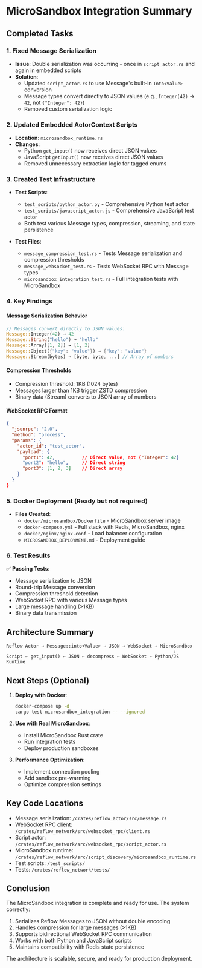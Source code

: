 # MicroSandbox Integration Summary

## Completed Tasks

### 1. Fixed Message Serialization
- **Issue**: Double serialization was occurring - once in `script_actor.rs` and again in embedded scripts
- **Solution**: 
  - Updated `script_actor.rs` to use Message's built-in `Into<Value>` conversion
  - Message types convert directly to JSON values (e.g., `Integer(42)` → `42`, not `{"Integer": 42}`)
  - Removed custom serialization logic

### 2. Updated Embedded ActorContext Scripts
- **Location**: `microsandbox_runtime.rs`
- **Changes**:
  - Python `get_input()` now receives direct JSON values
  - JavaScript `getInput()` now receives direct JSON values
  - Removed unnecessary extraction logic for tagged enums

### 3. Created Test Infrastructure
- **Test Scripts**:
  - `test_scripts/python_actor.py` - Comprehensive Python test actor
  - `test_scripts/javascript_actor.js` - Comprehensive JavaScript test actor
  - Both test various Message types, compression, streaming, and state persistence

- **Test Files**:
  - `message_compression_test.rs` - Tests Message serialization and compression thresholds
  - `message_websocket_test.rs` - Tests WebSocket RPC with Message types
  - `microsandbox_integration_test.rs` - Full integration tests with MicroSandbox

### 4. Key Findings

#### Message Serialization Behavior
```rust
// Messages convert directly to JSON values:
Message::Integer(42) → 42
Message::String("hello") → "hello"
Message::Array([1, 2]) → [1, 2]
Message::Object({"key": "value"}) → {"key": "value"}
Message::Stream(bytes) → [byte, byte, ...] // Array of numbers
```

#### Compression Thresholds
- Compression threshold: 1KB (1024 bytes)
- Messages larger than 1KB trigger ZSTD compression
- Binary data (Stream) converts to JSON array of numbers

#### WebSocket RPC Format
```json
{
  "jsonrpc": "2.0",
  "method": "process",
  "params": {
    "actor_id": "test_actor",
    "payload": {
      "port1": 42,          // Direct value, not {"Integer": 42}
      "port2": "hello",     // Direct string
      "port3": [1, 2, 3]    // Direct array
    }
  }
}
```

### 5. Docker Deployment (Ready but not required)
- **Files Created**:
  - `docker/microsandbox/Dockerfile` - MicroSandbox server image
  - `docker-compose.yml` - Full stack with Redis, MicroSandbox, nginx
  - `docker/nginx/nginx.conf` - Load balancer configuration
  - `MICROSANDBOX_DEPLOYMENT.md` - Deployment guide

### 6. Test Results
✅ **Passing Tests**:
- Message serialization to JSON
- Round-trip Message conversion
- Compression threshold detection
- WebSocket RPC with various Message types
- Large message handling (>1KB)
- Binary data transmission

## Architecture Summary

```
Reflow Actor → Message::into<Value> → JSON → WebSocket → MicroSandbox
                                                              ↓
Script ← get_input() ← JSON ← decompress ← WebSocket ← Python/JS Runtime
```

## Next Steps (Optional)

1. **Deploy with Docker**: 
   ```bash
   docker-compose up -d
   cargo test microsandbox_integration -- --ignored
   ```

2. **Use with Real MicroSandbox**:
   - Install MicroSandbox Rust crate
   - Run integration tests
   - Deploy production sandboxes

3. **Performance Optimization**:
   - Implement connection pooling
   - Add sandbox pre-warming
   - Optimize compression settings

## Key Code Locations

- Message serialization: `/crates/reflow_actor/src/message.rs`
- WebSocket RPC client: `/crates/reflow_network/src/websocket_rpc/client.rs`
- Script actor: `/crates/reflow_network/src/websocket_rpc/script_actor.rs`
- MicroSandbox runtime: `/crates/reflow_network/src/script_discovery/microsandbox_runtime.rs`
- Test scripts: `/test_scripts/`
- Tests: `/crates/reflow_network/tests/`

## Conclusion

The MicroSandbox integration is complete and ready for use. The system correctly:
1. Serializes Reflow Messages to JSON without double encoding
2. Handles compression for large messages (>1KB)
3. Supports bidirectional WebSocket RPC communication
4. Works with both Python and JavaScript scripts
5. Maintains compatibility with Redis state persistence

The architecture is scalable, secure, and ready for production deployment.